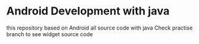 # Android Development with java
 this repository based on Android all source code with java
Check practise branch to see widget source code
